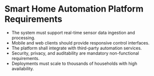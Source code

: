 # Smart Home Automation Platform Requirements

- The system must support real-time sensor data ingestion and processing.
- Mobile and web clients should provide responsive control interfaces.
- The platform shall integrate with third-party automation services.
- Security, privacy, and auditability are mandatory non-functional requirements.
- Deployments must scale to thousands of households with high availability.
